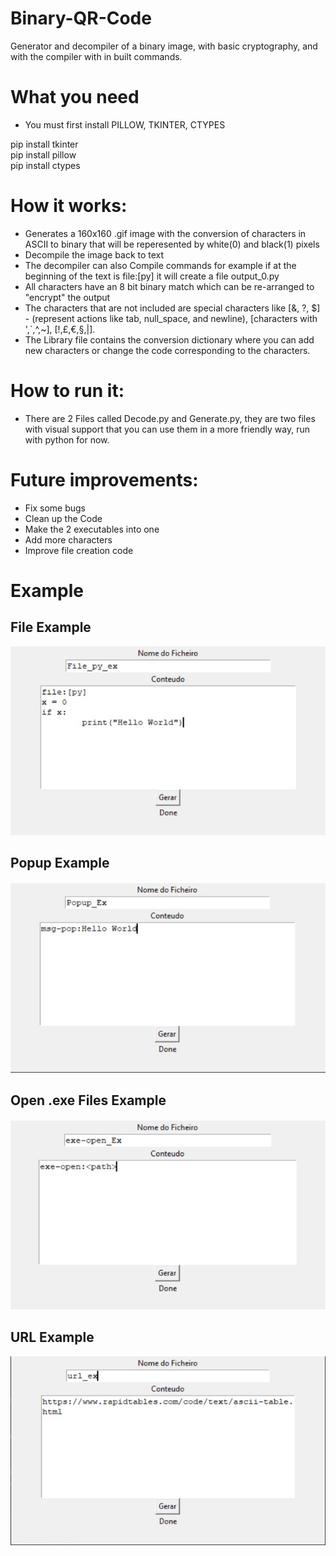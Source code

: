 # Binary-QR-Code
Generator and decompiler of a binary image, with basic cryptography, and with the compiler with in built commands.

# What you need
- You must first install PILLOW, TKINTER, CTYPES

pip install tkinter<br>
pip install pillow<br>
pip install ctypes

# How it works:
- Generates a 160x160 .gif image with the conversion of characters in ASCII to binary that will be reperesented by white(0) and black(1) pixels
- Decompile the image back to text
- The decompiler can also Compile commands for example if at the beginning of the text is file:[py] it will create a file output_0.py
- All characters have an 8 bit binary match which can be re-arranged to "encrypt" the output
- The characters that are not included are special characters like [&, ?, $] - (represent actions like tab, null_space, and newline), [characters with ',`,^,~], [!,£,€,§,|].
- The Library file contains the conversion dictionary where you can add new characters or change the code corresponding to the characters.

# How to run it:
- There are 2 Files called Decode.py and Generate.py, they are two files with visual support that you can use them in a more friendly way, run with python for now.

# Future improvements:
- Fix some bugs
- Clean up the Code
- Make the 2 executables into one
- Add more characters
- Improve file creation code

# Example
<h2>File Example</h2>

![Not Found](https://raw.githubusercontent.com/Jpsloureiro2002/Binary-QR-Code/main/App/Example/File_py_ex.jpg)

<h2>Popup Example</h2>

![Not Found](https://raw.githubusercontent.com/Jpsloureiro2002/Binary-QR-Code/main/App/Example/Msg-pop_example.jpg)

<h2>Open .exe Files Example</h2>

![Not Found](https://raw.githubusercontent.com/Jpsloureiro2002/Binary-QR-Code/main/App/Example/exe-open_ex.jpg)

<h2>URL Example</h2>

![Not Found](https://raw.githubusercontent.com/Jpsloureiro2002/Binary-QR-Code/main/App/Example/url_ex.jpg)
